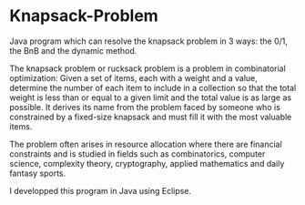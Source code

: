 # Knapsack-Problem
Java program which can resolve the knapsack problem in 3 ways: the 0/1, the BnB and the dynamic method.

The knapsack problem or rucksack problem is a problem in combinatorial optimization: Given a set of items, 
each with a weight and a value, determine the number of each item to include in a collection so that the 
total weight is less than or equal to a given limit and the total value is as large as possible. 
It derives its name from the problem faced by someone who is constrained by a fixed-size knapsack and must 
fill it with the most valuable items.

The problem often arises in resource allocation where there are financial constraints and is studied 
in fields such as combinatorics, computer science, complexity theory, cryptography, applied mathematics and 
daily fantasy sports.

I developped this program in Java using Eclipse.
